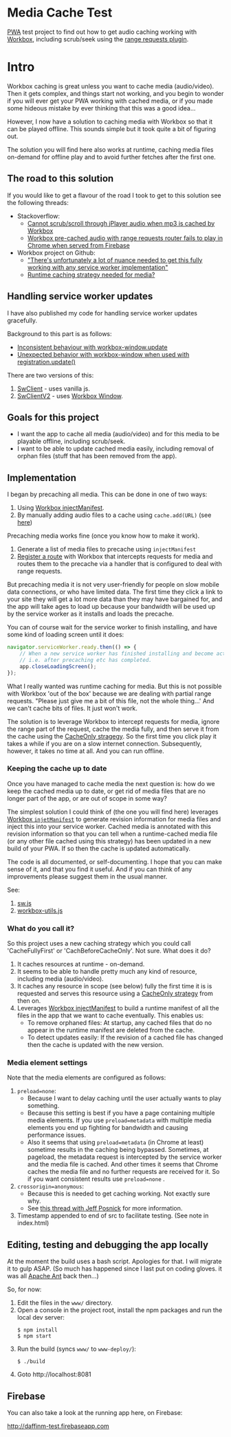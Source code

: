 # Media Cache Test
[PWA](https://en.wikipedia.org/wiki/Progressive_web_application) test project to find out how to get audio caching working with [Workbox](https://developers.google.com/web/tools/workbox), 
including scrub/seek using the [range requests plugin](https://developers.google.com/web/tools/workbox/modules/workbox-range-requests).

# Intro

Workbox caching is great unless you want to cache media (audio/video). Then it gets complex, and things start not working, 
and you begin to wonder if you will ever get your PWA working with cached media, or if
you made some hideous mistake by ever thinking that this was a good idea...

However, I now have a solution to caching media with Workbox so that it can be played offline.
This sounds simple but it took quite a bit of figuring out.

The solution you will find here also works at runtime, caching media files on-demand for offline
play and to avoid further fetches after the first one.  

## The road to this solution

If you would like to get a flavour of the road I took to get to this solution see the following threads:

* Stackoverflow:
  * [Cannot scrub/scroll through jPlayer audio when mp3 is cached by Workbox](https://stackoverflow.com/questions/57903010/cannot-scrub-scroll-through-jplayer-audio-when-mp3-is-cached-by-workbox)
  * [Workbox pre-cached audio with range requests router fails to play in Chrome when served from Firebase](https://stackoverflow.com/questions/58270383/workbox-pre-cached-audio-with-range-requests-router-fails-to-play-in-chrome-when)
* Workbox project on Github:
  * ["There's unfortunately a lot of nuance needed to get this fully working with any service worker implementation"](https://github.com/GoogleChrome/workbox/issues/1663#issuecomment-430788996)
  * [Runtime caching strategy needed for media?](https://github.com/GoogleChrome/workbox/issues/2382)

## Handling service worker updates
I have also published my code for handling service worker updates gracefully. 

Background to this part is as follows:
* [Inconsistent behaviour with workbox-window.update](https://stackoverflow.com/questions/58670453/inconsistent-behaviour-with-workbox-window-update) 
* [Unexpected behavior with workbox-window when used with registration.update()](https://github.com/GoogleChrome/workbox/issues/2031)

There are two versions of this:

1. [SwClient](https://github.com/daffinm/audio-cache-test/blob/master/www/js/sw-client.js) - uses vanilla js.
1. [SwClientV2](https://github.com/daffinm/audio-cache-test/blob/master/www/js/sw-client-v2.js) - uses 
[Workbox Window](https://developers.google.com/web/tools/workbox/modules/workbox-window).


## Goals for this project

* I want the app to cache all media (audio/video) and for this media to be playable offline, including scrub/seek.
* I want to be able to update cached media easily, including removal of orphan files (stuff that has been removed from
the app).

## Implementation

I began by precaching all media. This can be done in one of two ways:
1. Using [Workbox injectManifest](https://developers.google.com/web/tools/workbox/modules/workbox-cli#injectmanifest).
1. By manually adding audio files to a cache using ```cache.add(URL)``` (see [here](https://github.com/GoogleChrome/workbox/issues/1663#issuecomment-450999270))

Precaching media works fine (once you know how to make it work). 
1. Generate a list of media files to precache using `injectManifest`
1. [Register a route](https://developers.google.com/web/tools/workbox/modules/workbox-routing) with Workbox that intercepts
requests for media and routes them to the precache via a handler that is configured to deal with range requests. 

But precaching media it is not very user-friendly for people on slow mobile data connections, or who have limited data. 
The first time they click a link to your site they will get a lot more data than they may have bargained for, 
and the app will take ages to load up because your bandwidth will be used up by the service worker as it installs and loads
the precache. 

You can of course wait for the service worker to finish installing, and have some kind of loading screen until it does:

```javascript
navigator.serviceWorker.ready.then(() => {
    // When a new service worker has finished installing and become active.
    // i.e. after precaching etc has completed.
    app.closeLoadingScreen();
});
```

What I really wanted was runtime caching for media. But this is not possible with Workbox 'out of the box' because we are
dealing with partial range requests. "Please just give me a bit of this file, not the whole thing...' And we can't cache
bits of files. It just won't work. 

The solution is to leverage Workbox to intercept requests for media, ignore the range part of the request, cache the 
media fully, and then serve it from the cache using the [CacheOnly stragegy](https://developers.google.com/web/tools/workbox/modules/workbox-strategies#cache_only). 
So the first time you click play it takes a while if you are on a slow internet connection. Subsequently, however, it 
takes no time at all. And you can run offline. 
 
### Keeping the cache up to date
 
Once you have managed to cache media the next question is: how do we keep the cached media up to date, 
or get rid of media files that are no longer part of the app, or are out of scope in some way?

The simplest solution I could think of (the one you will find here) leverages [Workbox `injetManifest`](https://developers.google.com/web/tools/workbox/guides/precache-files/cli) 
to generate revision information for media files and inject this into your service worker. 
Cached media is annotated with this revision information so that you can tell when a runtime-cached 
media file (or any other file cached using this strategy) has been updated in a new build of your PWA. If so then the 
cache is updated automatically. 

The code is all documented, or self-documenting. I hope that you can make sense of it, and that you find it useful.
And if you can think of any improvements please suggest them in the usual manner.

See:

1. [sw.js](https://github.com/daffinm/audio-cache-test/blob/master/www/js/sw.js)
1. [workbox-utils.js](https://github.com/daffinm/audio-cache-test/blob/master/www/js/workbox-utils.js)

### What do you call it?

So this project uses a new caching strategy which you could call 'CacheFullyFirst' or 'CachBeforeCacheOnly'. Not sure. 
What does it do?

1. It caches resources at runtime - on-demand. 
1. It seems to be able to handle pretty much any kind of resource, including media (audio/video).
1. It caches any resource in scope (see below) fully the first time it is is requested and serves this resource using a 
[CacheOnly strategy](https://developers.google.com/web/tools/workbox/modules/workbox-strategies#cache_only) from then on.
1. Leverages [Workbox injectManifest](https://developers.google.com/web/tools/workbox/modules/workbox-cli#injectmanifest) 
to build a runtime manifest of all the files in the app that we want to cache eventually. This enables us:
   * To remove orphaned files: At startup, any cached files that do no appear in the runtime manifest are deleted from the cache.  
   * To detect updates easily: If the revision of a cached file has changed then the cache is updated with the new version.

### Media element settings
Note that the media elements are configured as follows: 
1. `preload=none`: 
   * Because I want to delay caching until the user actually wants to play something.
   * Because this setting is best if you have a page containing multiple media elements. If you use
   `preload=metadata` with multiple media elements you end up fighting for bandwidth and causing 
   performance issues.
   * Also it seems that using `preload=metadata` (in Chrome at least) sometime results in the caching being bypassed. 
   Sometimes, at pageload, the metadata request is intercepted by the service worker and the media file is cached. And
   other times it seems that Chrome caches the media file and no further requests are received for it. So if you want
   consistent results use `preload=none` .
1. `crossorigin=anonymous`: 
   * Because this is needed to get caching working. Not exactly sure why. 
   * See [this thread with Jeff Posnick](https://stackoverflow.com/questions/57903010/cannot-scrub-scroll-through-jplayer-audio-when-mp3-is-cached-by-workbox) for more information.
1. Timestamp appended to end of src to facilitate testing. (See note in index.html)  

## Editing, testing and debugging the app locally
At the moment the build uses a bash script. Apologies for that. I will migrate it to gulp ASAP. (So much has happened
since I last put on coding gloves. it was all [Apache Ant](https://ant.apache.org/) back then...)

So, for now:

1. Edit the files in the  ```www/``` directory.
1. Open a console in the project root, install the npm packages and run the local dev server:
   ```
   $ npm install
   $ npm start 
   ```
1. Run the build (syncs ```www/``` to ```www-deploy/```): 
   ```
   $ ./build
   ```
1. Goto http://localhost:8081

## Firebase
You can also take a look at the running app here, on Firebase:

http://daffinm-test.firebaseapp.com